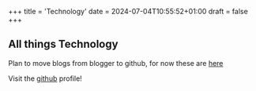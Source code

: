 +++
title = 'Technology'
date = 2024-07-04T10:55:52+01:00
draft = false
+++
## All things Technology

Plan to move blogs from blogger to github, for now these are [here](https://scribbleontechnology.blogspot.com)

Visit the [github](https://github.com/arshadhs) profile!